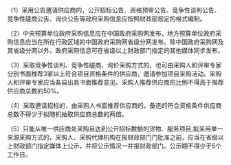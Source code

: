 （1）采用公告邀请供应商的，公开招标公告、资格预审公告、竞争性谈判公告、竞争性磋商公告、询价公告等政府采购信息应按照财政部规定的格式编制。

（2）中央预算单位政府采购信息应在中国政府采购网发布，地方预算单位政府采购信息应当在所在行政区域的中国政府采购网省级分网发布。除中国政府采购网及其省级分网以外，政府采购信息可在省级以上财政部门指定的其他媒体同步发布。

（3）采取竞争性谈判、竞争性磋商、询价采购方式的，也可由采购人和评审专家分别书面推荐3家以上符合项目资格条件的供应商，邀请参加项目采购活动。采购人和评审专家应当各自出具书面推荐意见。采购人推荐供应商的比例不得高于推荐供应商总数的50%。

（4）采取邀请招标的，由采购人书面推荐供应商的，备选的符合资格条件供应商总数不得少于拟随机抽取供应商总数的两倍。

（5）只能从唯一供应商处采购且达到公开招标数额的货物、服务项目,拟采用单一来源采购方式的，采购人、采购代理机构在报财政部门门批准之前，应当在省级以上财政部门指定媒体上公示，并将公示情况一并报财政部门。公示期不得少于5个工作日。